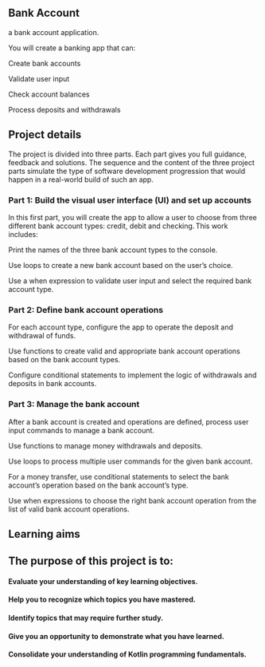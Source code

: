 ## Bank Account

a bank account application.

You will create a banking app that can:

Create bank accounts 

Validate user input 

Check account balances 

Process deposits and withdrawals  

## Project details
The project is divided into three parts. Each part gives you full guidance, feedback and solutions. The sequence and the content of the three project parts simulate the type of software development progression that would happen in a real-world build of such an app.

### Part 1: Build the visual user interface (UI) and set up accounts
In this first part, you will create the app to allow a user to choose from three different bank account types: credit, debit and checking. This work includes:

Print the names of the three bank account types to the console. 

Use loops to create a new bank account based on the user’s choice. 

Use a when expression to validate user input and select the required bank account type. 

### Part 2: Define bank account operations
For each account type, configure the app to operate the deposit and withdrawal of funds. 

Use functions to create valid and appropriate bank account operations based on the bank account types. 

Configure conditional statements to implement the logic of withdrawals and deposits in bank accounts. 

### Part 3: Manage the bank account
After a bank account is created and operations are defined, process user input commands to manage a bank account.

Use functions to manage money withdrawals and deposits. 

Use loops to process multiple user commands for the given bank account. 

For a money transfer, use conditional statements to select the bank account’s operation based on the bank account’s type. 

Use when expressions to choose the right bank account operation from the list of valid bank account operations. 

## Learning aims
## The purpose of this project is to: 

#### Evaluate your understanding of key learning objectives.

#### Help you to recognize which topics you have mastered.  

#### Identify topics that may require further study. 

#### Give you an opportunity to demonstrate what you have learned. 

#### Consolidate your understanding of Kotlin programming fundamentals. 
